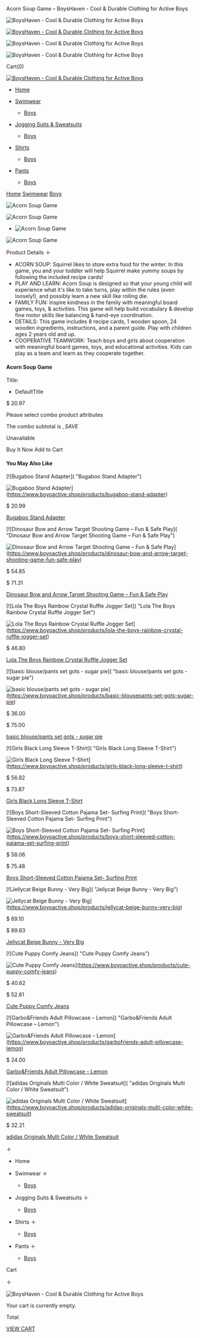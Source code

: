 Acorn Soup Game – BoysHaven - Cool & Durable Clothing for Active Boys






![BoysHaven - Cool & Durable Clothing for Active Boys](https://www.boyoactive.shop/cdn/shop/t/7/images/menu.png?v=7.285149429)

[![BoysHaven - Cool & Durable Clothing for Active Boys](/logo.png)](/)

![BoysHaven - Cool & Durable Clothing for Active Boys](https://www.boyoactive.shop/cdn/shop/t/7/images/packet.png?v=7.285149429)

![BoysHaven - Cool & Durable Clothing for Active Boys](https://www.boyoactive.shop/cdn/shop/t/7/images/search.png?v=7.285149429)

Cart(0)

[![BoysHaven - Cool & Durable Clothing for Active Boys](/logo.png)](/)

* [Home](/)
* [Swimwear](/collections/swimwear)

  + [Boys](/collections/boys)
* [Jogging Suits & Sweatsuits](/collections/jogging-suits-amp-sweatsuits)

  + [Boys](/collections/boys)
* [Shirts](/collections/shirts)

  + [Boys](/collections/boys)
* [Pants](/collections/pants)

  + [Boys](/collections/boys)

[Home](/)
[Swimwear](/collections/swimwear)
[Boys](/collections/boys)

![Acorn Soup Game](https://www.boyoactive.shop/image/acorn-soup-game_4scsiq_1.webp)

![Acorn Soup Game](https://www.boyoactive.shop/image/acorn-soup-game_4scsiq_1.webp)

* ![Acorn Soup Game](https://www.boyoactive.shop/image/acorn-soup-game_4scsiq_1.webp)

![Acorn Soup Game](https://www.boyoactive.shop/image/acorn-soup-game_4scsiq_1.webp)

Product Details
＋

* ACORN SOUP: Squirrel likes to store extra food for the winter. In this game, you and your toddler will help Squirrel make yummy soups by following the included recipe cards!
* PLAY AND LEARN: Acorn Soup is designed so that your young child will experience what it's like to take turns, play within the rules (even loosely!), and possibly learn a new skill like rolling die.
* FAMILY FUN: Inspire kindness in the family with meaningful board games, toys, & activities. This game will help build vocabulary & develop fine motor skills like balancing & hand-eye coordination.
* DETAILS: This game includes 8 recipe cards, 1 wooden spoon, 24 wooden ingredients, instructions, and a parent guide. Play with children ages 2 years old and up.
* COOPERATIVE TEAMWORK: Teach boys and girls about cooperation with meaningful board games, toys, and educational activities. Kids can play as a team and learn as they cooperate together.

#### Acorn Soup Game

Title:

* DefaultTitle

$
20.97

Please select combo product attributes

The combo subtotal is $,SAVE$

Unavailable

Buy It Now
Add to Cart

#### You May Also Like

[![Bugaboo Stand Adapter]( "Bugaboo Stand Adapter")

![Bugaboo Stand Adapter](https://www.boyoactive.shop/image/bugaboo-stand-adapter_vnJdjp_300x.webp "Bugaboo Stand Adapter")](https://www.boyoactive.shop/products/bugaboo-stand-adapter)

$
20.99

[Bugaboo Stand Adapter](https://www.boyoactive.shop/products/bugaboo-stand-adapter "Bugaboo Stand Adapter")

[![Dinosaur Bow and Arrow Target Shooting Game – Fun & Safe Play]( "Dinosaur Bow and Arrow Target Shooting Game – Fun & Safe Play")

![Dinosaur Bow and Arrow Target Shooting Game – Fun & Safe Play](https://www.boyoactive.shop/image/dinosaur-bow-and-arrow-target-shooting-game-fun-amp-safe-play_kY4xxr_300x.webp "Dinosaur Bow and Arrow Target Shooting Game – Fun & Safe Play")](https://www.boyoactive.shop/products/dinosaur-bow-and-arrow-target-shooting-game-fun-safe-play)

$
54.85

$
71.31

[Dinosaur Bow and Arrow Target Shooting Game – Fun & Safe Play](https://www.boyoactive.shop/products/dinosaur-bow-and-arrow-target-shooting-game-fun-safe-play "Dinosaur Bow and Arrow Target Shooting Game – Fun & Safe Play")

[![Lola   The Boys Rainbow Crystal Ruffle Jogger Set]( "Lola   The Boys Rainbow Crystal Ruffle Jogger Set")

![Lola   The Boys Rainbow Crystal Ruffle Jogger Set](https://www.boyoactive.shop/image/lola-the-boys-rainbow-crystal-ruffle-jogger-set_kUyAoF_300x.webp "Lola   The Boys Rainbow Crystal Ruffle Jogger Set")](https://www.boyoactive.shop/products/lola-the-boys-rainbow-crystal-ruffle-jogger-set)

$
46.80

[Lola The Boys Rainbow Crystal Ruffle Jogger Set](https://www.boyoactive.shop/products/lola-the-boys-rainbow-crystal-ruffle-jogger-set "Lola   The Boys Rainbow Crystal Ruffle Jogger Set")

[![basic blouse/pants set gots - sugar pie]( "basic blouse/pants set gots - sugar pie")

![basic blouse/pants set gots - sugar pie](https://www.boyoactive.shop/image/basic-blousepants-set-gots-sugar-pie_B2t1Ks_300x.webp "basic blouse/pants set gots - sugar pie")](https://www.boyoactive.shop/products/basic-blousepants-set-gots-sugar-pie)

$
36.00

$
75.00

[basic blouse/pants set gots - sugar pie](https://www.boyoactive.shop/products/basic-blousepants-set-gots-sugar-pie "basic blouse/pants set gots - sugar pie")

[![Girls Black Long Sleeve T-Shirt]( "Girls Black Long Sleeve T-Shirt")

![Girls Black Long Sleeve T-Shirt](https://www.boyoactive.shop/image/girls-black-long-sleeve-t-shirt_G9AcHm_300x.webp "Girls Black Long Sleeve T-Shirt")](https://www.boyoactive.shop/products/girls-black-long-sleeve-t-shirt)

$
56.82

$
73.87

[Girls Black Long Sleeve T-Shirt](https://www.boyoactive.shop/products/girls-black-long-sleeve-t-shirt "Girls Black Long Sleeve T-Shirt")

[![Boys Short-Sleeved Cotton Pajama Set- Surfing Print]( "Boys Short-Sleeved Cotton Pajama Set- Surfing Print")

![Boys Short-Sleeved Cotton Pajama Set- Surfing Print](https://www.boyoactive.shop/image/boys-short-sleeved-cotton-pajama-set-surfing-print_KIGnQq_300x.webp "Boys Short-Sleeved Cotton Pajama Set- Surfing Print")](https://www.boyoactive.shop/products/boys-short-sleeved-cotton-pajama-set-surfing-print)

$
58.06

$
75.48

[Boys Short-Sleeved Cotton Pajama Set- Surfing Print](https://www.boyoactive.shop/products/boys-short-sleeved-cotton-pajama-set-surfing-print "Boys Short-Sleeved Cotton Pajama Set- Surfing Print")

[![Jellycat Beige Bunny - Very Big]( "Jellycat Beige Bunny - Very Big")

![Jellycat Beige Bunny - Very Big](https://www.boyoactive.shop/image/jellycat-beige-bunny-very-big_1LeBC4_300x.webp "Jellycat Beige Bunny - Very Big")](https://www.boyoactive.shop/products/jellycat-beige-bunny-very-big)

$
69.10

$
89.83

[Jellycat Beige Bunny - Very Big](https://www.boyoactive.shop/products/jellycat-beige-bunny-very-big "Jellycat Beige Bunny - Very Big")

[![Cute Puppy Comfy Jeans]( "Cute Puppy Comfy Jeans")

![Cute Puppy Comfy Jeans](https://www.boyoactive.shop/image/cute-puppy-comfy-jeans_aHC2zn_300x.webp "Cute Puppy Comfy Jeans")](https://www.boyoactive.shop/products/cute-puppy-comfy-jeans)

$
40.62

$
52.81

[Cute Puppy Comfy Jeans](https://www.boyoactive.shop/products/cute-puppy-comfy-jeans "Cute Puppy Comfy Jeans")

[![Garbo&Friends Adult Pillowcase – Lemon]( "Garbo&Friends Adult Pillowcase – Lemon")

![Garbo&Friends Adult Pillowcase – Lemon](https://www.boyoactive.shop/image/garboampfriends-adult-pillowcase-lemon_zyJLNo_300x.webp "Garbo&Friends Adult Pillowcase – Lemon")](https://www.boyoactive.shop/products/garbofriends-adult-pillowcase-lemon)

$
24.00

[Garbo&Friends Adult Pillowcase – Lemon](https://www.boyoactive.shop/products/garbofriends-adult-pillowcase-lemon "Garbo&Friends Adult Pillowcase – Lemon")

[![adidas Originals Multi Color / White Sweatsuit]( "adidas Originals Multi Color / White Sweatsuit")

![adidas Originals Multi Color / White Sweatsuit](https://www.boyoactive.shop/image/adidas-originals-multi-color-white-sweatsuit_cpDnty_300x.webp "adidas Originals Multi Color / White Sweatsuit")](https://www.boyoactive.shop/products/adidas-originals-multi-color-white-sweatsuit)

$
32.21

[adidas Originals Multi Color / White Sweatsuit](https://www.boyoactive.shop/products/adidas-originals-multi-color-white-sweatsuit "adidas Originals Multi Color / White Sweatsuit")

＋

* Home
* Swimwear
  ＋

  + [Boys](/collections/boys)
* Jogging Suits & Sweatsuits
  ＋

  + [Boys](/collections/boys)
* Shirts
  ＋

  + [Boys](/collections/boys)
* Pants
  ＋

  + [Boys](/collections/boys)

Cart

＋

![BoysHaven - Cool & Durable Clothing for Active Boys](https://www.boyoactive.shop/cdn/shop/t/7/images/empty_bag.png?v=7.285149429)

Your cart is currently empty.

Total:

[VIEW CART](javascript:view_cart();)